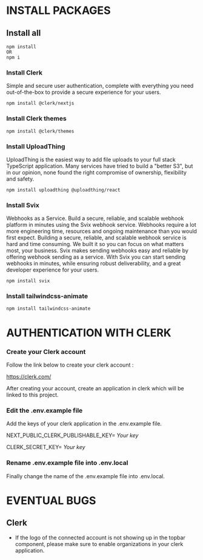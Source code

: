 # INSTALL PACKAGES
## Install all
```
npm install
OR
npm i
```

### Install Clerk
Simple and secure user authentication, complete with everything you need out-of-the-box to provide a secure experience for your users.

`npm install @clerk/nextjs`

### Install Clerk themes
`npm install @clerk/themes`

### Install UploadThing
UploadThing is the easiest way to add file uploads to your full stack TypeScript application.
Many services have tried to build a "better S3", but in our opinion, none found the right compromise of ownership, flexibility and safety.

`npm install uploadthing @uploadthing/react`

### Install Svix
Webhooks as a Service. Build a secure, reliable, and scalable webhook platform in minutes using the Svix webhook service.
Webhooks require a lot more engineering time, resources and ongoing maintenance than you would first expect.
Building a secure, reliable, and scalable webhook service is hard and time consuming. We built it so you can focus on what matters most, your business.
Svix makes sending webhooks easy and reliable by offering webhook sending as a service. With Svix you can start sending webhooks in minutes, while ensuring robust deliverability, and a great developer experience for your users.

`npm install svix`

### Install tailwindcss-animate

`npm install tailwindcss-animate`

# AUTHENTICATION WITH CLERK
### Create your Clerk account
Follow the link below to create your clerk account :

https://clerk.com/

After creating your account, create an application in clerk which will be linked to this project.

### Edit the .env.example file
Add the keys of your clerk application in the .env.example file.

NEXT_PUBLIC_CLERK_PUBLISHABLE_KEY= *Your key*

CLERK_SECRET_KEY= *Your key*

### Rename .env.example file into .env.local
Finally change the name of the .env.example file into .env.local.

# EVENTUAL BUGS
## Clerk
- If the logo of the connected account is not showing up in the topbar component, please make sure to enable organizations in your clerk application.

